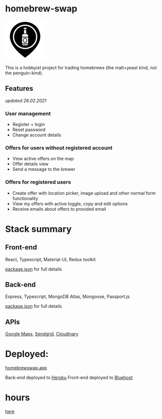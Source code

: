 # homebrew-swap

![icon](/client/public/black.png)

This is a hobbyist project for trading homebrews (the malt+yeast kind, not the penguin-kind).

## Features

*updated 26.02.2021*

### User management

- Register + login
- Reset password
- Change account details

### Offers for users without registered account

- View active offers on the map
- Offer details view 
- Send a message to the brewer

### Offers for registered users

- Create offer with location picker, image upload and other normal form functionality
- View my offers with active toggle, copy and edit options
- Receive emails about offers to provided email


# Stack summary

## Front-end

React, Typescript, Material-UI, Redux toolkit

[package.json](./client/package.json) for full details

## Back-end

Express, Typescript, MongoDB Atlas, Mongoose, Passport.js

[package.json](./server/package.json) for full details

## APIs

[Google Maps](https://developers.google.com/maps/documentation/javascript/overview), [Sendgrid](https://sendgrid.com/docs/api-reference/), [Cloudinary](https://cloudinary.com/documentation/image_upload_api_reference)

# Deployed:

[homebrewswap.app](https://www.homebrewswap.app)

Back-end deployed to [Heroku](www.heroku.com)
Front-end deployed to [Bluehost](www.bluehost.com)

# hours

[here](./documentation/hours.md)



